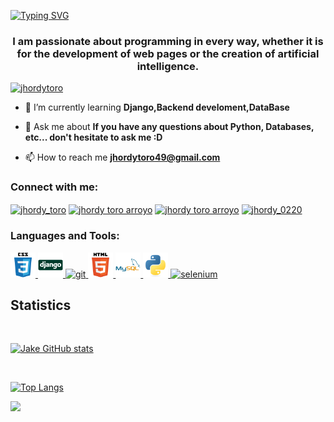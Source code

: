 [![Typing SVG](https://readme-typing-svg.herokuapp.com?size=25&duration=6000&color=009A26&center=verdadero&vCenter=verdadero&lines=Hi%2C+My+name+is+jhordy+%3AD)](https://git.io/typing-svg)
<h3 align="center">I am passionate about programming in every way, whether it is for the development of web pages or the creation of artificial intelligence.</h3>

<p align="left"> <a href="https://github.com/ryo-ma/github-profile-trophy"><img src="https://github-profile-trophy.vercel.app/?username=jhordytoro" alt="jhordytoro" /></a> </p>

- 🌱 I’m currently learning **Django,Backend develoment,DataBase**

- 💬 Ask me about **If you have any questions about Python, Databases, etc... don't hesitate to ask me :D**

- 📫 How to reach me **jhordytoro49@gmail.com**

<h3 align="left">Connect with me:</h3>
<p align="left">
<a href="https://twitter.com/jhordy_toro" target="blank"><img align="center" src="https://raw.githubusercontent.com/rahuldkjain/github-profile-readme-generator/master/src/images/icons/Social/twitter.svg" alt="jhordy_toro" height="30" width="40" /></a>
<a href="https://linkedin.com/in/jhordy toro arroyo" target="blank"><img align="center" src="https://raw.githubusercontent.com/rahuldkjain/github-profile-readme-generator/master/src/images/icons/Social/linked-in-alt.svg" alt="jhordy toro arroyo" height="30" width="40" /></a>
<a href="https://fb.com/jhordy toro arroyo" target="blank"><img align="center" src="https://raw.githubusercontent.com/rahuldkjain/github-profile-readme-generator/master/src/images/icons/Social/facebook.svg" alt="jhordy toro arroyo" height="30" width="40" /></a>
<a href="https://instagram.com/jhordy_0220" target="blank"><img align="center" src="https://raw.githubusercontent.com/rahuldkjain/github-profile-readme-generator/master/src/images/icons/Social/instagram.svg" alt="jhordy_0220" height="30" width="40" /></a>
</p>

<h3 align="left">Languages and Tools:</h3>
<p align="left"> <a href="https://www.w3schools.com/css/" target="_blank" rel="noreferrer"> <img src="https://raw.githubusercontent.com/devicons/devicon/master/icons/css3/css3-original-wordmark.svg" alt="css3" width="40" height="40"/> </a> <a href="https://www.djangoproject.com/" target="_blank" rel="noreferrer"> <img src="https://raw.githubusercontent.com/devicons/devicon/master/icons/django/django-original.svg" alt="django" width="40" height="40"/> </a> <a href="https://git-scm.com/" target="_blank" rel="noreferrer"> <img src="https://www.vectorlogo.zone/logos/git-scm/git-scm-icon.svg" alt="git" width="40" height="40"/> </a> <a href="https://www.w3.org/html/" target="_blank" rel="noreferrer"> <img src="https://raw.githubusercontent.com/devicons/devicon/master/icons/html5/html5-original-wordmark.svg" alt="html5" width="40" height="40"/> </a> <a href="https://www.mysql.com/" target="_blank" rel="noreferrer"> <img src="https://raw.githubusercontent.com/devicons/devicon/master/icons/mysql/mysql-original-wordmark.svg" alt="mysql" width="40" height="40"/> </a> <a href="https://www.python.org" target="_blank" rel="noreferrer"> <img src="https://raw.githubusercontent.com/devicons/devicon/master/icons/python/python-original.svg" alt="python" width="40" height="40"/> </a> <a href="https://www.selenium.dev" target="_blank" rel="noreferrer"> <img src="https://raw.githubusercontent.com/detain/svg-logos/780f25886640cef088af994181646db2f6b1a3f8/svg/selenium-logo.svg" alt="selenium" width="40" height="40"/> </a> </p>

<h2> Statistics </h2>
<a href="https://github.com/anuraghazra/github-readme-stats">
<br />
 
  
[![Jake GitHub stats](https://github-readme-stats.vercel.app/api?username=jhordytoro&theme=tokyonight)](https://github.com/esteban180sx/github-readme-stats)
  
 <br />
  
[![Top Langs](https://github-readme-stats.vercel.app/api/top-langs/?username=jhordytoro&layout=compact&theme=tokyonight)](https://github.com/esteban180sx)

  
 ![](./svg/github-user-contribution.svg)
